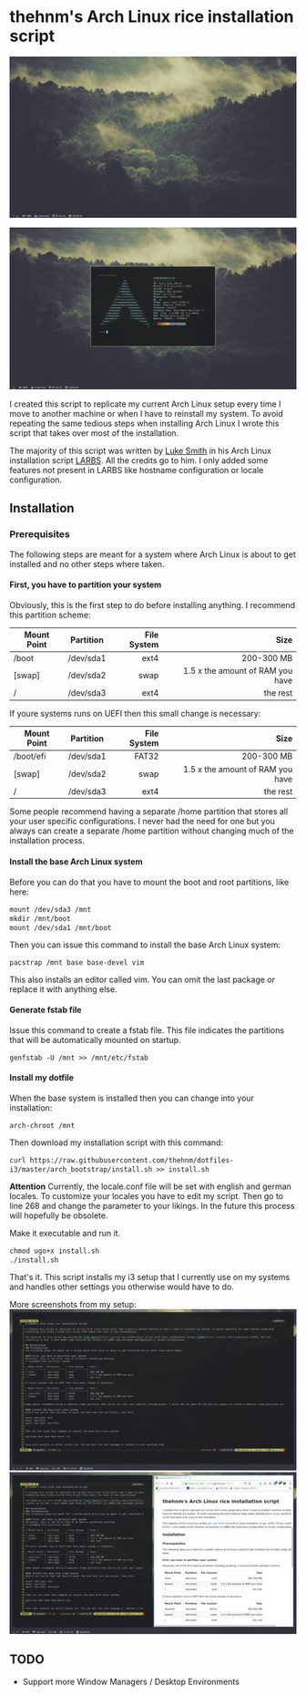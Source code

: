 # thehnm's Arch Linux rice installation script

![base](docs/base.png)

![neofetch](docs/neofetch.png)

I created this script to replicate my current Arch Linux setup every time I move to another machine or when I have to reinstall my system. To avoid repeating the same tedious steps when
installing Arch Linux I wrote this script that takes over most of the installation.

The majority of this script was written by [Luke Smith](https://github.com/LukeSmithxyz) in his Arch Linux installation script [LARBS](https://github.com/LukeSmithxyz/LARBS). All the
credits go to him. I only added some features not present in LARBS like hostname configuration or locale configuration.

## Installation
### Prerequisites
The following steps are meant for a system where Arch Linux is about to get installed and no other steps where taken.

#### First, you have to partition your system
Obviously, this is the first step to do before installing anything.
I recommend this partition scheme:

| Mount Point | Partition     | File System   | Size |
| ------------|:-------------:| -------------:| -------:
| /boot       | /dev/sda1     | ext4          | 200-300 MB
| [swap]      | /dev/sda2     | swap          | 1.5 x the amount of RAM you have
| /           | /dev/sda3     | ext4          | the rest

If youre systems runs on UEFI then this small change is necessary:

| Mount Point | Partition     | File System   | Size |
| ------------|:-------------:| -------------:| -------:
| /boot/efi   | /dev/sda1     | FAT32         | 200-300 MB
| [swap]      | /dev/sda2     | swap          | 1.5 x the amount of RAM you have
| /           | /dev/sda3     | ext4          | the rest

Some people recommend having a separate /home partition that stores all your user specific configurations. I never had the need for one but you always can create a separate /home partition without changing much of the installation process.

#### Install the base Arch Linux system
Before you can do that you have to mount the boot and root partitions, like here:
```
mount /dev/sda3 /mnt
mkdir /mnt/boot
mount /dev/sda1 /mnt/boot
```

Then you can issue this command to install the base Arch Linux system:
```
pacstrap /mnt base base-devel vim
```

This also installs an editor called vim. You can omit the last package or replace it with anything else.

#### Generate fstab file
Issue this command to create a fstab file. This file indicates the partitions that will be automatically mounted on startup.
```
genfstab -U /mnt >> /mnt/etc/fstab
```

#### Install my dotfile
When the base system is installed then you can change into your installation:
```
arch-chroot /mnt
```

Then download my installation script with this command:
```
curl https://raw.githubusercontent.com/thehnm/dotfiles-i3/master/arch_bootstrap/install.sh >> install.sh
```

**Attention** Currently, the locale.conf file will be set with english and german locales. To customize your locales you have to edit my script. Then go to line 268 and
change the parameter to your likings. In the future this process will hopefully be obsolete.

Make it executable and run it.
```
chmod ugo+x install.sh
./install.sh
```

That's it. This script installs my i3 setup that I currently use on my systems and handles other settings you otherwise would have to do.

More screenshots from my setup:
![termite](docs/termite.png)
![termite](docs/termiteandfirefox.png)

## TODO
* Support more Window Managers / Desktop Environments

